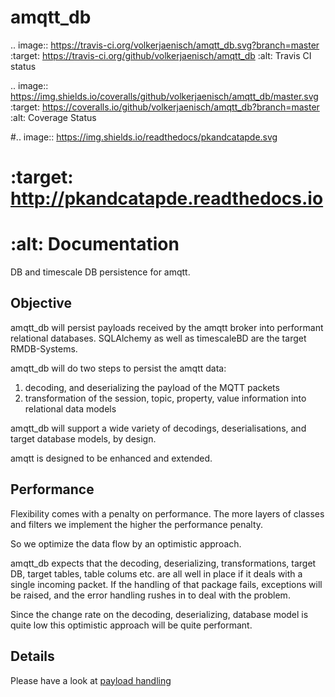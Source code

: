 amqtt_db
========

.. image:: https://travis-ci.org/volkerjaenisch/amqtt_db.svg?branch=master
   :target: https://travis-ci.org/github/volkerjaenisch/amqtt_db
   :alt: Travis CI status

.. image:: https://img.shields.io/coveralls/github/volkerjaenisch/amqtt_db/master.svg
   :target: https://coveralls.io/github/volkerjaenisch/amqtt_db?branch=master
   :alt: Coverage Status

#.. image:: https://img.shields.io/readthedocs/pkandcatapde.svg
#   :target: http://pkandcatapde.readthedocs.io
#   :alt: Documentation


DB and timescale DB persistence for amqtt.

Objective
---------

amqtt_db will persist payloads received by the amqtt broker into performant relational databases.
SQLAlchemy as well as timescaleBD are the target RMDB-Systems.

amqtt_db will do two steps to persist the amqtt data:

 1) decoding, and deserializing the payload of the MQTT packets
 1) transformation of the session, topic, property, value information into relational data models  

amqtt_db will support a wide variety of decodings, deserialisations, and target database models, by design.

amqtt is designed to be enhanced and extended.

Performance
-----------

Flexibility comes with a penalty on performance. The more layers of classes and filters we 
implement the higher the performance penalty.   

So we optimize the data flow by an optimistic approach. 

amqtt_db expects that the decoding, deserializing, transformations, target DB, target tables, table colums 
etc. are all well in place if it deals with a single incoming packet.
If the handling of that package fails, exceptions will be raised, and the error handling rushes in to deal with the problem.

Since the change rate on the decoding, deserializing, database model is quite low this optimistic approach will be quite performant. 

Details
-------

Please have a look at [payload handling](./payload_handling.md)